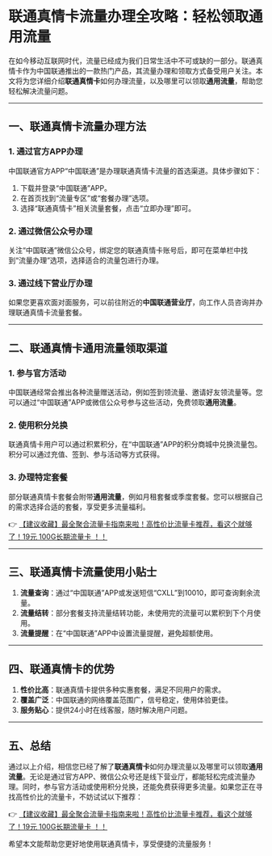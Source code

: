 # 联通真情卡流量办理全攻略：轻松领取通用流量

在如今移动互联网时代，流量已经成为我们日常生活中不可或缺的一部分。联通真情卡作为中国联通推出的一款热门产品，其流量办理和领取方式备受用户关注。本文将为您详细介绍**联通真情卡**如何办理流量，以及哪里可以领取**通用流量**，帮助您轻松解决流量问题。

---

## 一、联通真情卡流量办理方法

### 1. 通过官方APP办理
中国联通官方APP“中国联通”是办理联通真情卡流量的首选渠道。具体步骤如下：
1. 下载并登录“中国联通”APP。
2. 在首页找到“流量专区”或“套餐办理”选项。
3. 选择“联通真情卡”相关流量套餐，点击“立即办理”即可。

### 2. 通过微信公众号办理
关注“中国联通”微信公众号，绑定您的联通真情卡账号后，即可在菜单栏中找到“流量办理”选项，选择适合的流量包进行办理。

### 3. 通过线下营业厅办理
如果您更喜欢面对面服务，可以前往附近的**中国联通营业厅**，向工作人员咨询并办理联通真情卡流量套餐。

---

## 二、联通真情卡通用流量领取渠道

### 1. 参与官方活动
中国联通经常会推出各种流量赠送活动，例如签到领流量、邀请好友领流量等。您可以通过“中国联通”APP或微信公众号参与这些活动，免费领取**通用流量**。

### 2. 使用积分兑换
联通真情卡用户可以通过积累积分，在“中国联通”APP的积分商城中兑换流量包。积分可以通过充值、签到、参与活动等方式获得。

### 3. 办理特定套餐
部分联通真情卡套餐会附带**通用流量**，例如月租套餐或季度套餐。您可以根据自己的需求选择合适的套餐，享受更多流量福利。

👉 [【建议收藏】最全聚合流量卡指南来啦！高性价比流量卡推荐，看这个就够了！19元 100G长期流量卡 ！！](https://www.91haoka.cn/webapp/weixiaodian/index.html?shop_id=563381)

---

## 三、联通真情卡流量使用小贴士

1. **流量查询**：通过“中国联通”APP或发送短信“CXLL”到10010，即可查询剩余流量。
2. **流量结转**：部分套餐支持流量结转功能，未使用完的流量可以累积到下个月使用。
3. **流量提醒**：在“中国联通”APP中设置流量提醒，避免超额使用。

---

## 四、联通真情卡的优势

1. **性价比高**：联通真情卡提供多种实惠套餐，满足不同用户的需求。
2. **覆盖广泛**：中国联通的网络覆盖范围广，信号稳定，使用体验更佳。
3. **服务贴心**：提供24小时在线客服，随时解决用户问题。

---

## 五、总结

通过以上介绍，相信您已经了解了**联通真情卡**如何办理流量以及哪里可以领取**通用流量**。无论是通过官方APP、微信公众号还是线下营业厅，都能轻松完成流量办理。同时，参与官方活动或使用积分兑换，还能免费获得更多流量。如果您正在寻找高性价比的流量卡，不妨试试以下推荐：

👉 [【建议收藏】最全聚合流量卡指南来啦！高性价比流量卡推荐，看这个就够了！19元 100G长期流量卡 ！！](https://www.91haoka.cn/webapp/weixiaodian/index.html?shop_id=563381)

希望本文能帮助您更好地使用联通真情卡，享受便捷的流量服务！